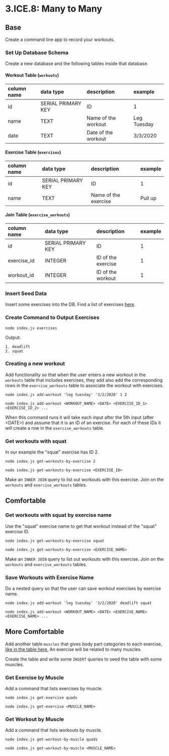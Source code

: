 # 3.ICE.8: Many to Many

## Base

Create a command line app to record your workouts.

### Set Up Database Schema

Create a new database and the following tables inside that database.

#### Workout Table \(`workouts`\)

| column name | data type | description | example |
| :--- | :--- | :--- | :--- |
| id | SERIAL PRIMARY KEY | ID | 1 |
| name | TEXT | Name of the workout | Leg Tuesday |
| date | TEXT | Date of the workout | 3/3/2020 |

#### Exercise Table \(`exercises`\)

| column name | data type | description | example |
| :--- | :--- | :--- | :--- |
| id | SERIAL PRIMARY KEY | ID | 1 |
| name | TEXT | Name of the exercise | Pull up |

#### Join Table \(`exercise_workouts`\)

| column name | data type | description | example |
| :--- | :--- | :--- | :--- |
| id | SERIAL PRIMARY KEY | ID | 1 |
| exercise\_id | INTEGER | ID of the exercise | 1 |
| workout\_id | INTEGER | ID of the workout | 1 |

### Insert Seed Data

Insert some exercises into the DB. Find a list of exercises [here](https://en.wikipedia.org/wiki/List_of_weight_training_exercises).

### Create Command to Output Exercises

```text
node index.js exercises
```

Output:

```text
1. deadlift
2. squat
```

### Creating a new workout

Add functionality so that when the user enters a new workout in the `workouts` table that includes exercises, they add also add the corresponding rows in the `exercise_workouts` table to associate the workout with exercises.

```
node index.js add-workout 'leg tuesday' '3/2/2020' 1 2
```

```text
node index.js add-workout <WORKOUT_NAME> <DATE> <EXERCISE_ID_1> <EXERCISE_ID_2> ...
```

When this command runs it will take each input after the 5th input \(after &lt;DATE&gt;\) and assume that it is an ID of an exercise. For each of these IDs it will create a row in the `exercise_workouts` table. 

### Get workouts with squat

In our example the "squat" exercise has ID 2.

```text
node index.js get-workouts-by-exercise 2
```

```text
node index.js get-workouts-by-exercise <EXERCISE_ID>
```

Make an `INNER JOIN` query to list out workouts with this exercise. Join on the `workouts` and `exercise_workouts` tables.

## Comfortable

### Get workouts with squat by exercise name

Use the "squat" exercise name to get that workout instead of the "squat" exercise ID.

```text
node index.js get-workouts-by-exercise squat
```

```text
node index.js get-workouts-by-exercise <EXERCISE_NAME>
```

Make an `INNER JOIN` query to list out workouts with this exercise. Join on the `workouts` and `exercise_workouts` tables.

### Save Workouts with Exercise Name

Do a nested query so that the user can save workout exercises by exercise name.

```text
node index.js add-workout 'leg tuesday' '3/2/2020' deadlift squat
```

```text
node index.js add-workout <WORKOUT_NAME> <DATE> <EXERCISE_NAME> <EXERCISE_NAME> ...
```

## More Comfortable

Add another table `muscles` that gives body part categories to each exercise, [like in the table here.](https://en.wikipedia.org/wiki/List_of_weight_training_exercises#Overview) An exercise will be related to many muscles.

Create the table and write some `INSERT` queries to seed the table with some muscles.

### Get Exercise by Muscle

Add a command that lists exercises by muscle.

```text
node index.js get-exercise quads
```

```text
node index.js get-exercise <MUSCLE_NAME>
```

### Get Workout by Muscle

Add a command that lists workouts by muscle.

```text
node index.js get-workout-by-muscle quads
```

```text
node index.js get-workout-by-muscle <MUSCLE_NAME>
```

